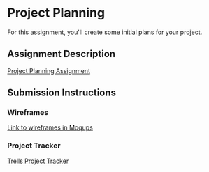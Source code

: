 # Project Planning
For this assignment, you'll create some initial plans for your project.

## Assignment Description
[Project Planning Assignment](https://education.launchcode.org/liftoff/assignments/planning/)

## Submission Instructions

### Wireframes

[Link to wireframes in Moqups](https://app.moqups.com/lcassert91@hotmail.com/Q8IqBc54ap/view)

### Project Tracker

[Trells Project Tracker](https://trello.com/b/nPTZNMrX/capstone-project)
